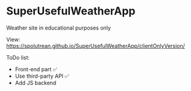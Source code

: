 # SuperUsefulWeatherApp
Weather site in educational purposes only

View:
https://spolutrean.github.io/SuperUsefulWeatherApp/clientOnlyVersion/

ToDo list:
* Front-end part ✅
* Use third-party API ✅
* Add JS backend 

